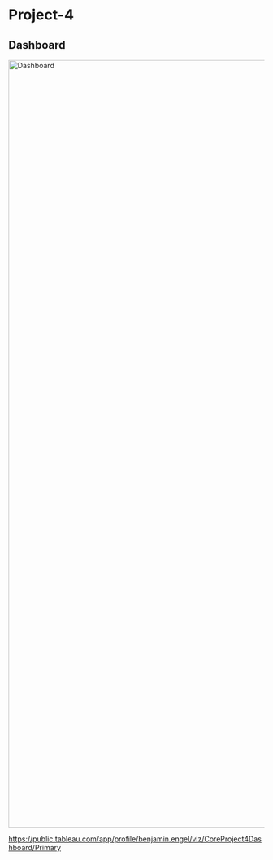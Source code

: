 # Project-4


## Dashboard


<img width="1512" alt="Dashboard" src="https://github.com/BenjaminEngel919/Project-4/assets/126991382/332d7c80-e916-4062-9f5a-63de2f1258ae">




https://public.tableau.com/app/profile/benjamin.engel/viz/CoreProject4Dashboard/Primary
